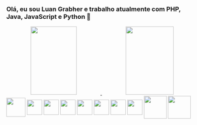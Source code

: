 ### Olá, eu sou Luan Grabher e trabalho atualmente com PHP, Java, JavaScript e Python 👋

<div align="center">
  <a href="https://github.com/luan-grabher">
  <img height="180em" width="49%" src="https://github-readme-stats.vercel.app/api?username=luan-grabher&show_icons=true&theme=github_dark&include_all_commits=true&count_private=true&hide=contribs,issues,stars"/>
  <img height="180em" width="50%" src="https://github-readme-stats.vercel.app/api/top-langs/?username=luan-grabher&layout=compact&langs_count=7&theme=github_dark"/>
</div>

  <div style="display: inline-block">      
            <img align="center" width="50em" src="https://cdn.jsdelivr.net/gh/devicons/devicon/icons/php/php-original.svg" />
            <img align="center" width="40em" src="https://cdn.jsdelivr.net/gh/devicons/devicon/icons/javascript/javascript-original.svg" />
            <img align="center" width="40em" src="https://cdn.jsdelivr.net/gh/devicons/devicon/icons/java/java-original-wordmark.svg" />
            <img align="center" width="40em" src="https://cdn.jsdelivr.net/gh/devicons/devicon/icons/laravel/laravel-plain-wordmark.svg" />    
            <img align="center" width="40em" src="https://cdn.jsdelivr.net/gh/devicons/devicon/icons/html5/html5-original-wordmark.svg" />          
            <img align="center" width="40em" src="https://cdn.jsdelivr.net/gh/devicons/devicon/icons/css3/css3-original-wordmark.svg" />          
            <img align="center" width="40em" src="https://cdn.jsdelivr.net/gh/devicons/devicon/icons/selenium/selenium-original.svg" />          
            <img align="center" width="40em" src="https://cdn.jsdelivr.net/gh/devicons/devicon/icons/python/python-original.svg" />    
            <img align="center" width="60em" src="https://cdn.jsdelivr.net/gh/devicons/devicon/icons/mysql/mysql-original-wordmark.svg" />    
            <img align="center" width="60em" src="https://cdn.jsdelivr.net/gh/devicons/devicon/icons/sqlite/sqlite-original-wordmark.svg" />          
  </div>
